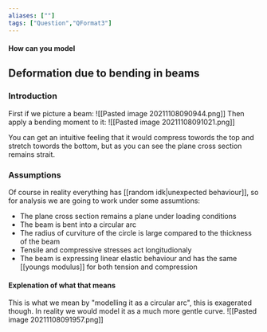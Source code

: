 ```yaml
---
aliases: [""]
tags: ["Question","QFormat3"]
---
```


#### How can you model
## Deformation due to bending in beams
###  Introduction

First if we picture a beam: 
![[Pasted image 20211108090944.png]]
Then apply a bending moment to it:
![[Pasted image 20211108091021.png]]

You can get an intuitive feeling that it would compress towords the top and stretch towords the bottom, but as you can see the plane cross section remains strait.

### Assumptions
Of course in reality everything has [[random idk|unexpected behaviour]], so for analysis we are going to work under some assumtions:
- The plane cross section remains a plane under loading conditions
- The beam is bent into a circular arc
- The radius of curviture of the circle is large compared to the thickness of the beam
- Tensile and compressive stresses act longitudionaly
- The beam is expressing linear elastic behaviour and has the same [[youngs modulus]] for both tension and compression

#### Explenation of what that means
This is what we mean by "modelling it as a circular arc", this is exagerated though. In reality we would model it as a much more gentle curve.
![[Pasted image 20211108091957.png]]

